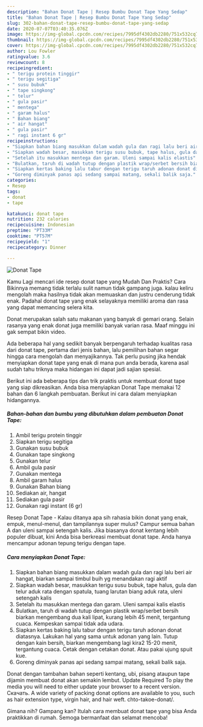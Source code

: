 ```yaml
---
description: "Bahan Donat Tape | Resep Bumbu Donat Tape Yang Sedap"
title: "Bahan Donat Tape | Resep Bumbu Donat Tape Yang Sedap"
slug: 302-bahan-donat-tape-resep-bumbu-donat-tape-yang-sedap
date: 2020-07-07T03:40:35.076Z
image: https://img-global.cpcdn.com/recipes/7995df4302db2280/751x532cq70/donat-tape-foto-resep-utama.jpg
thumbnail: https://img-global.cpcdn.com/recipes/7995df4302db2280/751x532cq70/donat-tape-foto-resep-utama.jpg
cover: https://img-global.cpcdn.com/recipes/7995df4302db2280/751x532cq70/donat-tape-foto-resep-utama.jpg
author: Lou Fowler
ratingvalue: 3.6
reviewcount: 8
recipeingredient:
- " terigu protein tinggir"
- " terigu segitiga"
- " susu bubuk"
- " tape singkong"
- " telur"
- " gula pasir"
- " mentega"
- " garam halus"
- " Bahan biang"
- " air hangat"
- " gula pasir"
- " ragi instant 6 gr"
recipeinstructions:
- "Siapkan bahan biang masukkan dalam wadah gula dan ragi lalu beri air hangat, biarkan sampai timbul buih yg menandakan ragi aktif"
- "Siapkan wadah besar, masukkan terigu susu bubuk, tape halus, gula dan telur aduk rata dengan spatula, tuang larutan biang aduk rata, uleni setengah kalis"
- "Setelah itu masukkan mentega dan garam. Uleni sampai kalis elastis"
- "Bulatkan, taruh di wadah tutup dengan plastik wrap/serbet bersih biarkan mengembang dua kali lipat, kurang lebih 45 menit, tergantung cuaca. Kempeskan sampai tidak ada udara."
- "Siapkan kertas baking lalu tabur dengan terigu taruh adonan donat diatasnya. Lakukan hal yang sama untuk adonan yang lain. Tutup dengan kain bersih, biarkan mengembang lagi kira2 15-20 menit, tergantung cuaca. Cetak dengan cetakan donat. Atau pakai ujung spuit kue."
- "Goreng diminyak panas api sedang sampai matang, sekali balik saja."
categories:
- Resep
tags:
- donat
- tape

katakunci: donat tape 
nutrition: 232 calories
recipecuisine: Indonesian
preptime: "PT33M"
cooktime: "PT57M"
recipeyield: "1"
recipecategory: Dinner

---
```



![Donat Tape](https://img-global.cpcdn.com/recipes/7995df4302db2280/751x532cq70/donat-tape-foto-resep-utama.jpg)

Kamu Lagi mencari ide resep donat tape yang Mudah Dan Praktis? Cara Bikinnya memang tidak terlalu sulit namun tidak gampang juga. kalau keliru mengolah maka hasilnya tidak akan memuaskan dan justru cenderung tidak enak. Padahal donat tape yang enak selayaknya memiliki aroma dan rasa yang dapat memancing selera kita.

Donat merupakan salah satu makanan yang banyak di gemari orang. Selain rasanya yang enak donat juga memiliki banyak varian rasa. Maaf minggu ini gak sempat bikin video.

Ada beberapa hal yang sedikit banyak berpengaruh terhadap kualitas rasa dari donat tape, pertama dari jenis bahan, lalu pemilihan bahan segar hingga cara mengolah dan menyajikannya. Tak perlu pusing jika hendak menyiapkan donat tape yang enak di mana pun anda berada, karena asal sudah tahu triknya maka hidangan ini dapat jadi sajian spesial.


Berikut ini ada beberapa tips dan trik praktis untuk membuat donat tape yang siap dikreasikan. Anda bisa menyiapkan Donat Tape memakai 12 bahan dan 6 langkah pembuatan. Berikut ini cara dalam menyiapkan hidangannya.

<!--inarticleads1-->

##### Bahan-bahan dan bumbu yang dibutuhkan dalam pembuatan Donat Tape:

1. Ambil  terigu protein tinggir
1. Siapkan  terigu segitiga
1. Gunakan  susu bubuk
1. Gunakan  tape singkong
1. Gunakan  telur
1. Ambil  gula pasir
1. Gunakan  mentega
1. Ambil  garam halus
1. Gunakan  Bahan biang
1. Sediakan  air, hangat
1. Sediakan  gula pasir
1. Gunakan  ragi instant (6 gr)


Resep Donat Tape - Kalau ditanya apa sih rahasia bikin donat yang enak, empuk, menul-menul, dan tampilannya super mulus? Campur semua bahan A dan uleni sampai setengah kalis. Jika biasanya donat kentang lebih populer dibuat, kini Anda bisa berkreasi membuat donat tape. Anda hanya mencampur adonan tepung terigu dengan tape. 

<!--inarticleads2-->

##### Cara menyiapkan Donat Tape:

1. Siapkan bahan biang masukkan dalam wadah gula dan ragi lalu beri air hangat, biarkan sampai timbul buih yg menandakan ragi aktif
1. Siapkan wadah besar, masukkan terigu susu bubuk, tape halus, gula dan telur aduk rata dengan spatula, tuang larutan biang aduk rata, uleni setengah kalis
1. Setelah itu masukkan mentega dan garam. Uleni sampai kalis elastis
1. Bulatkan, taruh di wadah tutup dengan plastik wrap/serbet bersih biarkan mengembang dua kali lipat, kurang lebih 45 menit, tergantung cuaca. Kempeskan sampai tidak ada udara.
1. Siapkan kertas baking lalu tabur dengan terigu taruh adonan donat diatasnya. Lakukan hal yang sama untuk adonan yang lain. Tutup dengan kain bersih, biarkan mengembang lagi kira2 15-20 menit, tergantung cuaca. Cetak dengan cetakan donat. Atau pakai ujung spuit kue.
1. Goreng diminyak panas api sedang sampai matang, sekali balik saja.


Donat dengan tambahan bahan seperti kentang, ubi, pisang ataupun tape dijamin membuat donat akan semakin lembut. Update Required To play the media you will need to either update your browser to a recent version. Скачать. A wide variety of packing donat options are available to you, such as hair extension type, virgin hair, and hair weft. chto-takoe-donat/. 

Gimana nih? Gampang kan? Itulah cara membuat donat tape yang bisa Anda praktikkan di rumah. Semoga bermanfaat dan selamat mencoba!
